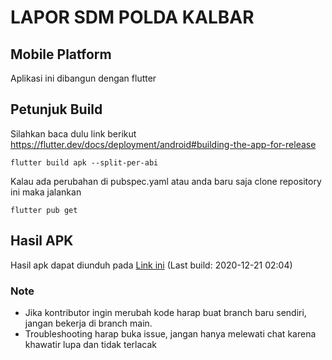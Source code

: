 # LAPOR SDM POLDA KALBAR
## Mobile Platform

Aplikasi ini dibangun dengan flutter

## Petunjuk Build
Silahkan baca dulu link berikut
https://flutter.dev/docs/deployment/android#building-the-app-for-release

```
flutter build apk --split-per-abi
```


Kalau ada perubahan di pubspec.yaml atau anda baru saja clone repository ini maka jalankan
```
flutter pub get
```

## Hasil APK
Hasil apk dapat diunduh pada
[Link ini](https://drive.google.com/drive/folders/194rPNcHcwAE7uJj2Yk6DFZnpbS-iPQJg?usp=sharing)
(Last build: 2020-12-21 02:04)

### Note
* Jika kontributor ingin merubah kode harap buat branch baru sendiri, jangan bekerja di branch main.
* Troubleshooting harap buka issue, jangan hanya melewati chat karena khawatir lupa dan tidak terlacak